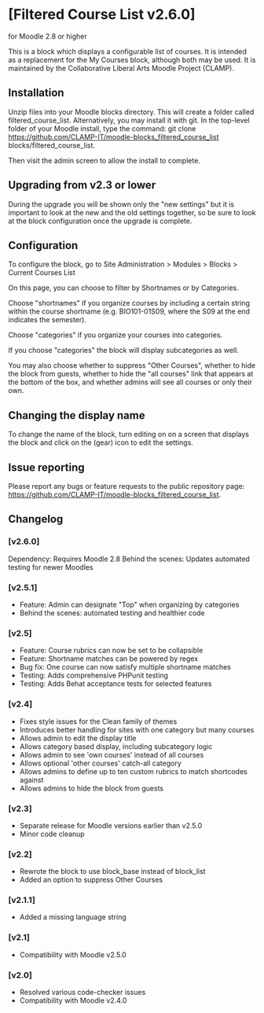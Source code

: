 # [Filtered Course List v2.6.0]

for Moodle 2.8 or higher

This is a block which displays a configurable list of courses. It is intended as a replacement for the My Courses block, although both may be used. It is maintained by the Collaborative Liberal Arts Moodle Project (CLAMP).

## Installation

Unzip files into your Moodle blocks directory. This will create a folder called filtered_course_list. Alternatively, you may install it with git. In the top-level folder of your Moodle install, type the command: git clone https://github.com/CLAMP-IT/moodle-blocks_filtered_course_list blocks/filtered_course_list.

Then visit the admin screen to allow the install to complete.

## Upgrading from v2.3 or lower

During the upgrade you will be shown only the "new settings" but it is important to look at the new and the old settings together, so be sure to look at the block configuration once the upgrade is complete. 

## Configuration ##

To configure the block, go to Site Administration > Modules > Blocks > Current Courses List

On this page, you can choose to filter by Shortnames or by Categories.

Choose "shortnames" if you organize courses by including a certain string within the course shortname (e.g. BIO101-01S09, where the S09 at the end indicates the semester).

Choose "categories" if you organize your courses into categories.

If you choose "categories" the block will display subcategories as well.

You may also choose whether to suppress "Other Courses", whether to hide the block from guests, whether to hide the "all courses" link that appears at the bottom of the box, and whether admins will see all courses or only their own.

## Changing the display name ##

To change the name of the block, turn editing on on a screen that displays the block and click on the (gear) icon to edit the settings.

## Issue reporting ##

Please report any bugs or feature requests to the public repository page: <https://github.com/CLAMP-IT/moodle-blocks_filtered_course_list>.

## Changelog ##

### [v2.6.0] ###
Dependency: Requires Moodle 2.8
Behind the scenes: Updates automated testing for newer Moodles

### [v2.5.1] ###
* Feature: Admin can designate "Top" when organizing by categories
* Behind the scenes: automated testing and healthier code

### [v2.5] ###
* Feature: Course rubrics can now be set to be collapsible
* Feature: Shortname matches can be powered by regex
* Bug fix: One course can now satisfy multiple shortname matches
* Testing: Adds comprehensive PHPunit testing
* Testing: Adds Behat acceptance tests for selected features

### [v2.4] ###
* Fixes style issues for the Clean family of themes
* Introduces better handling for sites with one category but many courses
* Allows admin to edit the display title
* Allows category based display, including subcategory logic
* Allows admin to see 'own courses' instead of all courses
* Allows optional 'other courses' catch-all category
* Allows admins to define up to ten custom rubrics to match shortcodes against
* Allows admins to hide the block from guests

### [v2.3] ###
* Separate release for Moodle versions earlier than v2.5.0
* Minor code cleanup

### [v2.2] ###
* Rewrote the block to use block_base instead of block_list
* Added an option to suppress Other Courses

### [v2.1.1] ###
* Added a missing language string

### [v2.1] ###
* Compatibility with Moodle v2.5.0

### [v2.0] ###
* Resolved various code-checker issues
* Compatibility with Moodle v2.4.0
